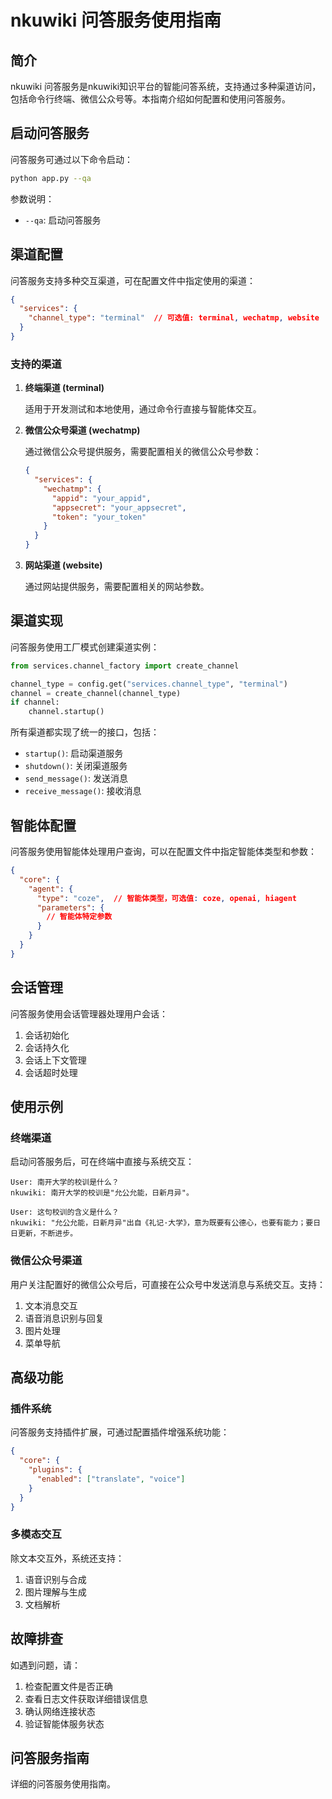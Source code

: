 # nkuwiki 问答服务使用指南

## 简介

nkuwiki 问答服务是nkuwiki知识平台的智能问答系统，支持通过多种渠道访问，包括命令行终端、微信公众号等。本指南介绍如何配置和使用问答服务。

## 启动问答服务

问答服务可通过以下命令启动：

```bash
python app.py --qa
```

参数说明：

- `--qa`: 启动问答服务

## 渠道配置

问答服务支持多种交互渠道，可在配置文件中指定使用的渠道：

```json
{
  "services": {
    "channel_type": "terminal"  // 可选值: terminal, wechatmp, website
  }
}
```

### 支持的渠道

1. **终端渠道 (terminal)**

   适用于开发测试和本地使用，通过命令行直接与智能体交互。

2. **微信公众号渠道 (wechatmp)**

   通过微信公众号提供服务，需要配置相关的微信公众号参数：

   ```json
   {
     "services": {
       "wechatmp": {
         "appid": "your_appid",
         "appsecret": "your_appsecret",
         "token": "your_token"
       }
     }
   }
   ```

3. **网站渠道 (website)**

   通过网站提供服务，需要配置相关的网站参数。

## 渠道实现

问答服务使用工厂模式创建渠道实例：

```python
from services.channel_factory import create_channel

channel_type = config.get("services.channel_type", "terminal")
channel = create_channel(channel_type)
if channel:
    channel.startup()
```

所有渠道都实现了统一的接口，包括：

- `startup()`: 启动渠道服务
- `shutdown()`: 关闭渠道服务
- `send_message()`: 发送消息
- `receive_message()`: 接收消息

## 智能体配置

问答服务使用智能体处理用户查询，可以在配置文件中指定智能体类型和参数：

```json
{
  "core": {
    "agent": {
      "type": "coze",  // 智能体类型，可选值: coze, openai, hiagent
      "parameters": {
        // 智能体特定参数
      }
    }
  }
}
```

## 会话管理

问答服务使用会话管理器处理用户会话：

1. 会话初始化
2. 会话持久化
3. 会话上下文管理
4. 会话超时处理

## 使用示例

### 终端渠道

启动问答服务后，可在终端中直接与系统交互：

```text
User: 南开大学的校训是什么？
nkuwiki: 南开大学的校训是"允公允能，日新月异"。

User: 这句校训的含义是什么？
nkuwiki: "允公允能，日新月异"出自《礼记·大学》，意为既要有公德心，也要有能力；要日日更新，不断进步。
```

### 微信公众号渠道

用户关注配置好的微信公众号后，可直接在公众号中发送消息与系统交互。支持：

1. 文本消息交互
2. 语音消息识别与回复
3. 图片处理
4. 菜单导航

## 高级功能

### 插件系统

问答服务支持插件扩展，可通过配置插件增强系统功能：

```json
{
  "core": {
    "plugins": {
      "enabled": ["translate", "voice"]
    }
  }
}
```

### 多模态交互

除文本交互外，系统还支持：

1. 语音识别与合成
2. 图片理解与生成
3. 文档解析

## 故障排查

如遇到问题，请：

1. 检查配置文件是否正确
2. 查看日志文件获取详细错误信息
3. 确认网络连接状态
4. 验证智能体服务状态

## 问答服务指南

详细的问答服务使用指南。

